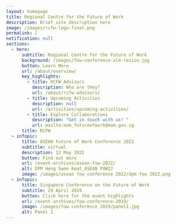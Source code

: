 ```yaml
---
layout: homepage
title: Regional Centre for the Future of Work
description: Brief site description here
image: /images/rcfw-logo-final.png
permalink: /
notification: null
sections:
  - hero:
      subtitle: Regional Centre for the Future of Work
      background: /images/fow-conference-alm-resize.jpg
      button: Learn More
      url: /about/overview/
      key_highlights:
        - title: RCFW Advisors
          description: Who are they?
          url: /about/rcfw-advisors/
        - title: Upcoming Activities
          description: null
          url: /activities/upcoming-activities/
        - title: Explore Collaborations
          description: "Get in touch with us! "
          url: mailto:mom_futureofwork@mom.gov.sg
      title: RCFW
  - infopic:
      title: ASEAN Future of Work Conference 2022
      subtitle: virtual
      description: 12 May 2022
      button: Find out more
      url: /event-archives/asean-fow-2022/
      alt: DPM Heng Swee Keat_ASEAN FOW22
      image: /images/asean fow conference 2022/dpm fow 2022.png
  - infopic:
      title: Singapore Conference on the Future of Work
      subtitle: 29 April 2019
      button: Click here for the event highlights
      url: /event-archives/fow-conference-2019/
      image: /images/fow conference 2019/panel1.jpg
      alt: Panel 1
---
```

